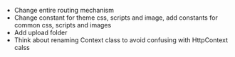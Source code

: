 - Change entire routing mechanism
- Change constant for theme css, scripts and image, add constants for common css, scripts and images
- Add upload folder
- Think about renaming Context class to avoid confusing with HttpContext calss